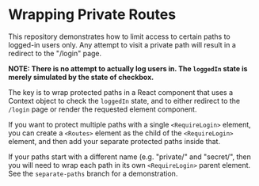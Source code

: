 # Wrapping Private Routes

This repository demonstrates how to limit access to certain paths to logged-in users only. Any attempt to visit a private path will result in a redirect to the "/login" page.

**NOTE: There is no attempt to actually log users in. The `loggedIn` state is merely simulated by the state of checkbox.**

The key is to wrap protected paths in a React component that uses a Context object to check the `loggedIn` state, and to either redirect to the `/login` page or render the requested element component.

If you want to protect multiple paths with a single `<RequireLogin>` element, you can create a `<Routes>` element as the child of the `<RequireLogin>` element, and then add your separate protected paths inside that.

If your paths start with a different name (e.g. "private/" and "secret/", then you will need to wrap each path in its own `<RequireLogin>` parent element. See the `separate-paths` branch for a demonstration.